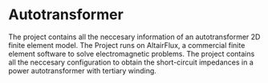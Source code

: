 # Autotransformer
The project contains all the neccesary information of an autotransformer 2D finite element model.
The Project runs on AltairFlux, a commercial finite element software to solve electromagnetic problems.
The project contains all the neccesary configuration to obtain the short-circuit impedances in a power autotransformer with tertiary winding.

